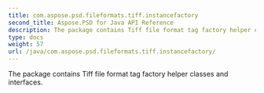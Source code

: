 ```yaml
---
title: com.aspose.psd.fileformats.tiff.instancefactory
second_title: Aspose.PSD for Java API Reference
description: The package contains Tiff file format tag factory helper classes and interfaces.
type: docs
weight: 57
url: /java/com.aspose.psd.fileformats.tiff.instancefactory/
---
```



The package contains Tiff file format tag factory helper classes and interfaces.

